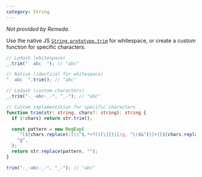```yaml
---
category: String
---
```


_Not provided by Remeda._

Use the native JS [`String.prototype.trim`](https://developer.mozilla.org/en-US/docs/Web/JavaScript/Reference/Global_Objects/String/trim) for whitespace, or create a custom function for specific characters.

```ts
// Lodash (whitespace)
_.trim("  abc  "); // "abc"

// Native (identical for whitespace)
"  abc  ".trim(); // "abc"

// Lodash (custom characters)
_.trim("-_-abc-_-", "_-"); // "abc"

// Custom implementation for specific characters
function trim(str: string, chars?: string): string {
  if (!chars) return str.trim();

  const pattern = new RegExp(
    `^[${chars.replace(/[\\^$.*+?()[\]{}|]/g, "\\$&")}]+|[${chars.replace(/[\\^$.*+?()[\]{}|]/g, "\\$&")}]+$`,
    "g",
  );
  return str.replace(pattern, "");
}

trim("-_-abc-_-", "_-"); // "abc"
```
